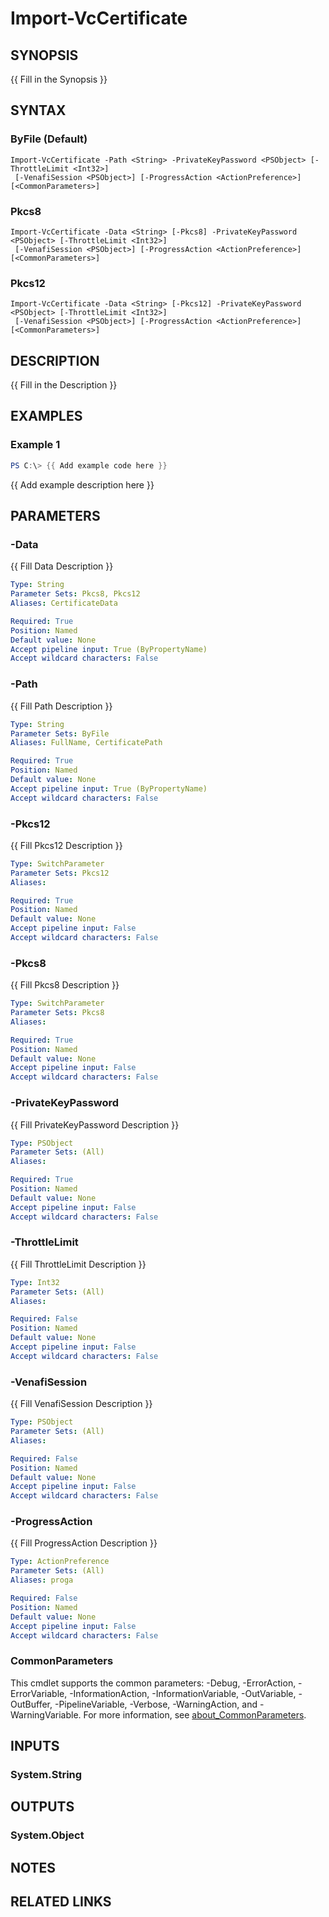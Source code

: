 # Import-VcCertificate

## SYNOPSIS
{{ Fill in the Synopsis }}

## SYNTAX

### ByFile (Default)
```
Import-VcCertificate -Path <String> -PrivateKeyPassword <PSObject> [-ThrottleLimit <Int32>]
 [-VenafiSession <PSObject>] [-ProgressAction <ActionPreference>] [<CommonParameters>]
```

### Pkcs8
```
Import-VcCertificate -Data <String> [-Pkcs8] -PrivateKeyPassword <PSObject> [-ThrottleLimit <Int32>]
 [-VenafiSession <PSObject>] [-ProgressAction <ActionPreference>] [<CommonParameters>]
```

### Pkcs12
```
Import-VcCertificate -Data <String> [-Pkcs12] -PrivateKeyPassword <PSObject> [-ThrottleLimit <Int32>]
 [-VenafiSession <PSObject>] [-ProgressAction <ActionPreference>] [<CommonParameters>]
```

## DESCRIPTION
{{ Fill in the Description }}

## EXAMPLES

### Example 1
```powershell
PS C:\> {{ Add example code here }}
```

{{ Add example description here }}

## PARAMETERS

### -Data
{{ Fill Data Description }}

```yaml
Type: String
Parameter Sets: Pkcs8, Pkcs12
Aliases: CertificateData

Required: True
Position: Named
Default value: None
Accept pipeline input: True (ByPropertyName)
Accept wildcard characters: False
```

### -Path
{{ Fill Path Description }}

```yaml
Type: String
Parameter Sets: ByFile
Aliases: FullName, CertificatePath

Required: True
Position: Named
Default value: None
Accept pipeline input: True (ByPropertyName)
Accept wildcard characters: False
```

### -Pkcs12
{{ Fill Pkcs12 Description }}

```yaml
Type: SwitchParameter
Parameter Sets: Pkcs12
Aliases:

Required: True
Position: Named
Default value: None
Accept pipeline input: False
Accept wildcard characters: False
```

### -Pkcs8
{{ Fill Pkcs8 Description }}

```yaml
Type: SwitchParameter
Parameter Sets: Pkcs8
Aliases:

Required: True
Position: Named
Default value: None
Accept pipeline input: False
Accept wildcard characters: False
```

### -PrivateKeyPassword
{{ Fill PrivateKeyPassword Description }}

```yaml
Type: PSObject
Parameter Sets: (All)
Aliases:

Required: True
Position: Named
Default value: None
Accept pipeline input: False
Accept wildcard characters: False
```

### -ThrottleLimit
{{ Fill ThrottleLimit Description }}

```yaml
Type: Int32
Parameter Sets: (All)
Aliases:

Required: False
Position: Named
Default value: None
Accept pipeline input: False
Accept wildcard characters: False
```

### -VenafiSession
{{ Fill VenafiSession Description }}

```yaml
Type: PSObject
Parameter Sets: (All)
Aliases:

Required: False
Position: Named
Default value: None
Accept pipeline input: False
Accept wildcard characters: False
```

### -ProgressAction
{{ Fill ProgressAction Description }}

```yaml
Type: ActionPreference
Parameter Sets: (All)
Aliases: proga

Required: False
Position: Named
Default value: None
Accept pipeline input: False
Accept wildcard characters: False
```

### CommonParameters
This cmdlet supports the common parameters: -Debug, -ErrorAction, -ErrorVariable, -InformationAction, -InformationVariable, -OutVariable, -OutBuffer, -PipelineVariable, -Verbose, -WarningAction, and -WarningVariable. For more information, see [about_CommonParameters](http://go.microsoft.com/fwlink/?LinkID=113216).

## INPUTS

### System.String
## OUTPUTS

### System.Object
## NOTES

## RELATED LINKS
